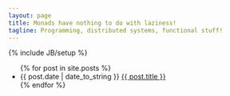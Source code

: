 ```yaml
---
layout: page
title: Monads have nothing to do with laziness!
tagline: Programming, distributed systems, functional stuff!
---
```

{% include JB/setup %}

<ul class="listing">
    {% for post in site.posts %}
        <li><span>{{ post.date | date_to_string }}</span> <a href="{{ BASE_PATH }}{{ post.url }}">{{ post.title }}</a></li>
    {% endfor %}
</ul>

